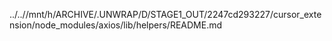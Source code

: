 ../..//mnt/h/ARCHIVE/.UNWRAP/D/STAGE1_OUT/2247cd293227/cursor_extension/node_modules/axios/lib/helpers/README.md